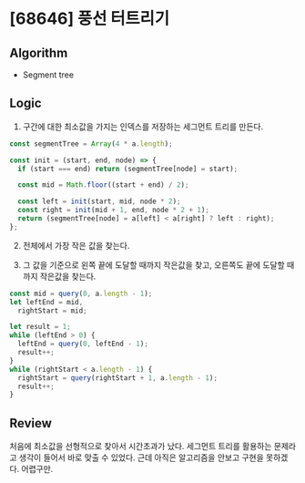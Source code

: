 # [68646] 풍선 터트리기

## Algorithm

- Segment tree

## Logic

1. 구간에 대한 최소값을 가지는 인덱스를 저장하는 세그먼트 트리를 만든다.

```js
const segmentTree = Array(4 * a.length);

const init = (start, end, node) => {
  if (start === end) return (segmentTree[node] = start);

  const mid = Math.floor((start + end) / 2);

  const left = init(start, mid, node * 2);
  const right = init(mid + 1, end, node * 2 + 1);
  return (segmentTree[node] = a[left] < a[right] ? left : right);
};
```

2. 전체에서 가장 작은 값을 찾는다.

3. 그 값을 기준으로 왼쪽 끝에 도달할 때까지 작은값을 찾고, 오른쪽도 끝에 도달할 때까지 작은값을 찾는다.

```js
const mid = query(0, a.length - 1);
let leftEnd = mid,
  rightStart = mid;

let result = 1;
while (leftEnd > 0) {
  leftEnd = query(0, leftEnd - 1);
  result++;
}
while (rightStart < a.length - 1) {
  rightStart = query(rightStart + 1, a.length - 1);
  result++;
}
```


## Review
처음에 최소값을 선형적으로 찾아서 시간초과가 났다. 세그먼트 트리를 활용하는 문제라고 생각이 들어서 바로 맞출 수 있었다.
근데 아직은 알고리즘을 안보고 구현을 못하겠다. 어렵구만.